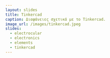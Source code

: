 ```yaml
---
layout: slides
title: Tinkercad 
caption: Διαφάνειες σχετικά με το Tinkercad. 
image_url: /images/tinkercad.jpeg
slides:
  - electrocular
  - electronics
  - elements
  - tinkercad
---
```

